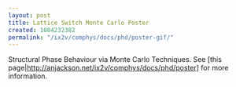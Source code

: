 ```yaml
---
layout: post
title: Lattice Switch Monte Carlo Poster
created: 1084232382
permalink: "/ix2v/comphys/docs/phd/poster-gif/"
---
```

Structural Phase Behaviour via Monte Carlo Techniques.<!--break-->
See [this page|http://anjackson.net/ix2v/comphys/docs/phd/poster] for more information.
